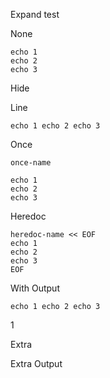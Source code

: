 Expand test

None

``` none
echo 1
echo 2
echo 3
```

Hide



Line

``` line-block
echo 1 echo 2 echo 3
```

Once

``` once-block
once-name

echo 1
echo 2
echo 3
```

Heredoc
``` heredoc-block
heredoc-name << EOF
echo 1
echo 2
echo 3
EOF
```

With Output

``` line-block
echo 1 echo 2 echo 3
```

<!-- notebook output start -->

1

<!-- notebook output end -->

Extra

<!-- notebook output start -->
<!-- notebook output modified 2025-03-12T07:53:37 -->

Extra Output

<!-- notebook output end -->

